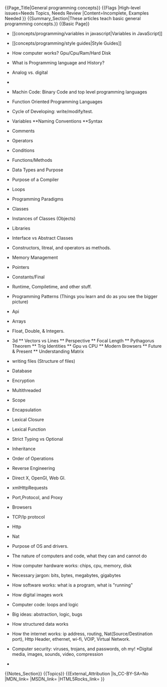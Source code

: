 {{Page_Title|General programming concepts}}
{{Flags
|High-level issues=Needs Topics, Needs Review
|Content=Incomplete, Examples Needed
}}
{{Summary_Section|These articles teach basic general programming concepts.}}
{{Basic Page}}
* [[concepts/programming/variables in javascript|Variables in JavaScript]]
* [[concepts/programming/style guides|Style Guides]]
* How computer works? Gpu/Cpu/Ram/Hard Disk
* What is Programming language and History?
* Analog vs. digital
* 
* Machin Code: Binary Code and top level programming languages
* Function Oriented Programming Languages
* Cycle of Developing: write/modify/test.
* Variables
**Naming Conventions
**Syntax
* Comments
* Operators
* Conditions
* Functions/Methods
* Data Types and Purpose
* Purpose of a Compiler
* Loops
* Programming Paradigms
* Classes
* Instances of Classes (Objects)
* Libraries
* Interface vs Abstract Classes
* Constructors, litreal, and operators as methods.
* Memory Management
* Pointers
* Constants/Final
* Runtime, Compiletime, and other stuff.
* Programming Patterns (Things you learn and do as you see the bigger picture)
* Api
* Arrays
* Float, Double, & Integers.
* 3d
** Vectors vs Lines
** Perspective
** Focal Length
** Pythagorus Theorem
** Trig Identities
** Gpu vs CPU
** Modern Browsers
** Future & Present
** Understanding Matrix
* writing files (Structure of files)
* Database
* Encryption
* Multithreaded
* Scope
* Encapsulation
* Lexical Closure
* Lexical Function
* Strict Typing vs Optional
* Inheritance
* Order of Operations
* Reverse Engineering
* Direct X, OpenGl, Web Gl.
* xmlHttpRequests
* Port,Protocol, and Proxy
* Browsers
* TCP/Ip protocol
* Http 
* Nat
* Purpose of OS and drivers.


* The nature of computers and code, what they can and cannot do
* How computer hardware works: chips, cpu, memory, disk
* Necessary jargon: bits, bytes, megabytes, gigabytes
* How software works: what is a program, what is "running"
* How digital images work
* Computer code: loops and logic
* Big ideas: abstraction, logic, bugs
* How structured data works
* How the internet works: ip address, routing, Nat(Source/Destination port), Http Header, ethernet, wi-fi, VOIP, Virtual Network.
* Computer security: viruses, trojans, and passwords, oh my!
*Digital media, images, sounds, video, compression
*
{{Notes_Section}}
{{Topics}}
{{External_Attribution
|Is_CC-BY-SA=No
|MDN_link=
|MSDN_link=
|HTML5Rocks_link=
}}